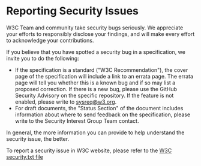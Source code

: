 # Reporting Security Issues

W3C Team and community take security bugs seriously. We appreciate your efforts to responsibly disclose your findings, and will make every effort to acknowledge your contributions.

If you believe that you have spotted a security bug in a specification, we invite you to do the following:
   - If the specification is a standard ("W3C Recommendation"), the cover page of the specification will include a link to an errata page. The errata page will tell you whether this is a known bug and if so may list a proposed correction. If there is a new bug, please use the GitHub Security Advisory on the specific repository. If the feature is not enabled, please write to sysreq@w3.org. 
   - For draft documents, the "Status Section" of the document includes information about where to send feedback on the specification, please write to the Security Interest Group Team contact.

In general, the more information you can provide to help understand the security issue, the better.

To report a security issue in W3C website, please refer to the [W3C security.txt file](https://w3.org/security.txt)
